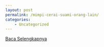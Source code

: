 ```yaml
---
layout: post
permalink: /mimpi-cerai-suami-orang-lain/
categories:
    - Uncategorized
---
```


[Baca Selengkapnya](/09)